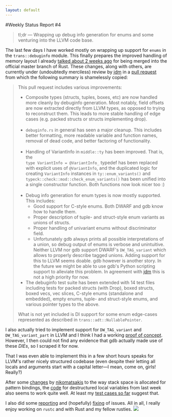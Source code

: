 ```yaml
---
layout: default
---
```


#Weekly Status Report #4

> tl;dr ― Wrapping up debug info generation for enums and some venturing into the LLVM code base.



The last few days I have worked mostly on wrapping up support for `enums` in the `trans::debuginfo` module. This finally prepares the improved handling of memory layout I already [talked about 2 weeks ago]({{site.url}}/2013/06/28/Status-Update-2.html) for being merged  into the official master branch of Rust. These changes, along with others, are currently under (undoubtedly merciless) review by [jdm](//github.com/jdm) in a [pull request](//github.com/mozilla/rust/pull/7710) from which the following summary is shamelessly copied:

> This pull request includes various improvements:
>
> - Composite types (structs, tuples, boxes, etc) are now handled more cleanly by debuginfo generation. Most notably, field offsets are now extracted directly from LLVM types, as opposed to trying to reconstruct them. This leads to more stable handling of edge cases (e.g. packed structs or structs implementing drop).<br><br>
> - `debuginfo.rs` in general has seen a major cleanup. This includes better formatting, more readable variable and function names, removal of dead code, and better factoring of functionality.<br><br>
> - Handling of VariantInfo in `middle::ty` has been improved. That is, the<br>`type VariantInfo = @VariantInfo_` typedef has been replaced with explicit uses of `@VariantInfo`, and the duplicated logic for creating `VariantInfo` instances in `ty::enum_variants()` and `typeck::check::mod::check_enum_variants()` has been unified into a single constructor function. Both functions now look nicer too :)<br><br>
> - Debug info generation for enum types is now mostly supported. This includes:
>   + Good support for C-style enums. Both DWARF and gdb know how to handle them.
>   + Proper description of tuple- and struct-style enum variants as unions of structs.
>   + Proper handling of univariant enums without discriminator field.
>   + Unfortunately gdb always prints all possible interpretations of a union, so debug output of enums is verbose and unintuitive. Neither LLVM nor gdb support DWARF's `DW_TAG_variant` which allows to properly describe tagged unions. Adding support for this to LLVM seems doable. gdb however is another story. In the future we might be able to use gdb's Python scripting support to alleviate this problem. In agreement with [jdm](//github.com/jdm) this is not a high priority for now.
> - The debuginfo test suite has been extended with 14 test files including tests for packed structs (with Drop), boxed structs, boxed vecs, vec slices, C-style enums (standalone and embedded), empty enums, tuple- and struct-style enums, and various pointer types to the above.
>
> What is not yet included is DI support for some enum edge-cases represented as described in `trans::adt::NullablePointer`.

I also actually tried to implement support for `DW_TAG_variant` and `DW_TAG_variant_part` in LLVM and I think I had a working [proof of concept](//github.com/michaelwoerister/rust/commit/b1eb977a0483e23fcf60cfb1b9cf60b15acc4091). However, I then could not find any evidence that gdb actually made use of these _DIEs_, so I scraped it for now.

That I was even able to implement this in a few short hours speaks for LLVM's rather nicely structured codebase (even despite their letting all locals and arguments start with a capital letter―I mean, come on, girls! Really?)

After some [changes](//github.com/mozilla/rust/commit/2d3262ca7b94b53178daa06fa72d5427584ae842) by [nikomatsakis](//github.com/nikomatsakis) to the way stack space is allocated for pattern bindings, the [code](//github.com/michaelwoerister/rust/commit/fdc47f65dc443f2c7419439e44044971bb5f079e) for destructured local variables from last week also seems to work quite well. At least my [test cases so far](//github.com/michaelwoerister/rust/blob/fdc47f65dc443f2c7419439e44044971bb5f079e/src/test/debug-info/destructured-local.rs) suggest that.

I also did some [reporting](//github.com/mozilla/rust/issues/7715) and (hopefully) [fixing](//github.com/mozilla/rust/issues/7712) of issues. All in all, I really enjoy working on `rustc` and with Rust and my fellow rusties. <img class="blackflower" src="{{site.url}}/images/flower-black.svg">
